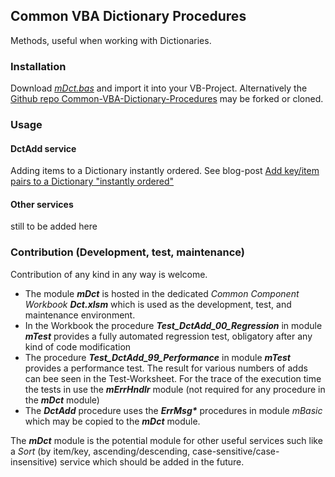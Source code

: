 ## Common VBA Dictionary Procedures

Methods, useful when working with Dictionaries.

### Installation
Download [_mDct.bas_][1] and import it into your VB-Project. Alternatively the [Github repo Common-VBA-Dictionary-Procedures][2] may be forked or cloned.

### Usage
#### DctAdd service
Adding items to a Dictionary instantly ordered.
See blog-post [Add key/item pairs to a Dictionary "instantly ordered"](3)

#### Other services
still to be added here

### Contribution (Development, test, maintenance)
Contribution of any kind in any way is welcome.
- The module **_mDct_** is hosted in the dedicated _Common Component Workbook_ **_Dct.xlsm_** which is used as the development, test, and maintenance environment.
- In the Workbook the procedure **_Test\_DctAdd\_00\_Regression_** in module **_mTest_** provides a fully automated regression test, obligatory after any kind of code modification
- The procedure **_Test\_DctAdd\_99\_Performance_** in module **_mTest_** provides a performance test. The result for various numbers of adds can bee seen in the Test-Worksheet. For the trace of the execution time the tests in use the **_mErrHndlr_** module (not required for any procedure in the **_mDct_** module)
- The **_DctAdd_** procedure uses the **_ErrMsg\*_** procedures in module _mBasic_ which may be copied to the **_mDct_** module.

The **_mDct_** module is the potential module for other useful services such like a _Sort_ (by item/key, ascending/descending, case-sensitive/case-insensitive) service which should be added in the future.

[1]: https://gitcdn.link/repo/warbe-maker/Common-VBA-Dictionary-Procedures/master/mDct.bas
[2]: https://github.com/warbe-maker/Common-VBA-Dictionary-Procedures
[3]: https://warbe-maker.github.io/warbe-maker.github.io/vba/dictionary/common/2020/10/02/Common-VBA-Dictionary-instantly-ordered.html